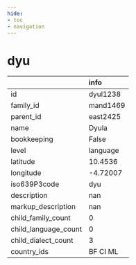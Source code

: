 ```yaml
---
hide:
- toc
- navigation
---
```

# dyu
|                      | info     |
|:---------------------|:---------|
| id                   | dyul1238 |
| family_id            | mand1469 |
| parent_id            | east2425 |
| name                 | Dyula    |
| bookkeeping          | False    |
| level                | language |
| latitude             | 10.4536  |
| longitude            | -4.72007 |
| iso639P3code         | dyu      |
| description          | nan      |
| markup_description   | nan      |
| child_family_count   | 0        |
| child_language_count | 0        |
| child_dialect_count  | 3        |
| country_ids          | BF CI ML |